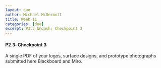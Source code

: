 ```yaml
---
layout: due
author: Michael McDermott
title: Week 11
categories: [due]
excerpt: P3.3 &ndash; Checkpoint 3
---
```

#### P2.3: Checkpoint 3
A single PDF of your logos, surface designs, and prototype photographs submitted here Blackboard and Miro.

